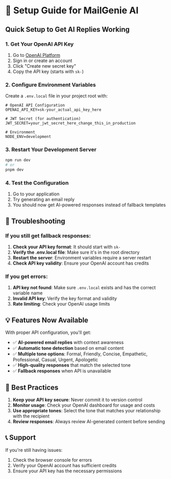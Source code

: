 # 🚀 Setup Guide for MailGenie AI

## Quick Setup to Get AI Replies Working

### 1. Get Your OpenAI API Key

1. Go to [OpenAI Platform](https://platform.openai.com/api-keys)
2. Sign in or create an account
3. Click "Create new secret key"
4. Copy the API key (starts with `sk-`)

### 2. Configure Environment Variables

Create a `.env.local` file in your project root with:

```env
# OpenAI API Configuration
OPENAI_API_KEY=sk-your_actual_api_key_here

# JWT Secret (for authentication)
JWT_SECRET=your_jwt_secret_here_change_this_in_production

# Environment
NODE_ENV=development
```

### 3. Restart Your Development Server

```bash
npm run dev
# or
pnpm dev
```

### 4. Test the Configuration

1. Go to your application
2. Try generating an email reply
3. You should now get AI-powered responses instead of fallback templates

## 🔧 Troubleshooting

### If you still get fallback responses:

1. **Check your API key format**: It should start with `sk-`
2. **Verify the .env.local file**: Make sure it's in the root directory
3. **Restart the server**: Environment variables require a server restart
4. **Check API key validity**: Ensure your OpenAI account has credits

### If you get errors:

1. **API key not found**: Make sure `.env.local` exists and has the correct variable name
2. **Invalid API key**: Verify the key format and validity
3. **Rate limiting**: Check your OpenAI usage limits

## 💡 Features Now Available

With proper API configuration, you'll get:

- ✅ **AI-powered email replies** with context awareness
- ✅ **Automatic tone detection** based on email content
- ✅ **Multiple tone options**: Formal, Friendly, Concise, Empathetic, Professional, Casual, Urgent, Apologetic
- ✅ **High-quality responses** that match the selected tone
- ✅ **Fallback responses** when API is unavailable

## 🎯 Best Practices

1. **Keep your API key secure**: Never commit it to version control
2. **Monitor usage**: Check your OpenAI dashboard for usage and costs
3. **Use appropriate tones**: Select the tone that matches your relationship with the recipient
4. **Review responses**: Always review AI-generated content before sending

## 📞 Support

If you're still having issues:
1. Check the browser console for errors
2. Verify your OpenAI account has sufficient credits
3. Ensure your API key has the necessary permissions
